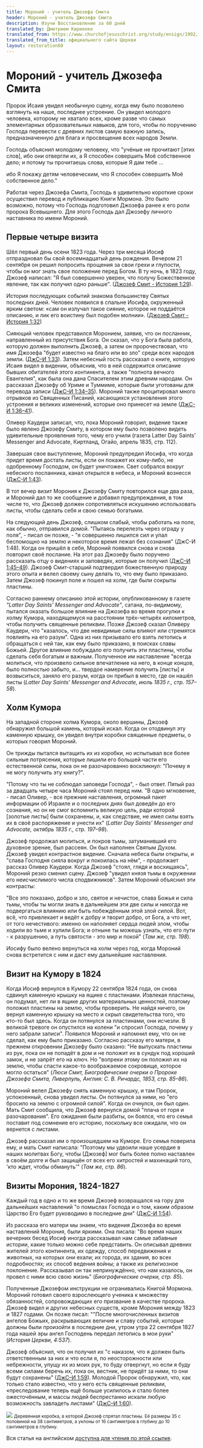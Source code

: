 ```yaml
---
title: Мороний - учитель Джозефа Смита
header: Мороний - учитель Джозефа Смита
description: Изучи Восстановление за 60 дней
translated_by: Дмитрием Кириенко
translated_from: https://www.churchofjesuschrist.org/study/ensign/1992/01/moroni-joseph-smiths-tutor?lang=eng
translated_from_title: официального сайта Церкви
layout: restoration60
---
```


# Мороний - учитель Джозефа Смита

Пророк Исаия увидел необычную сцену, когда ему было позволено взглянуть на наше, последнее устроение. Он увидел молодого человека, которому не хватало всех, кроме разве что самых элементарных образовательных навыков, для того, чтобы по поручению Господа перевести с древних листов самую важную запись, предназначенную для блага и просвещения всех народов Земли.

Господь объяснил молодому человеку, что "учёные не прочитают [этих слов], ибо они отвергли их, а Я способен совершить Моё собственное дело; и потому ты прочитаешь слова, которые Я дам тебе ...

ибо Я покажу детям человеческим, что Я способен совершить Моё собственное дело."

Работая через Джозефа Смита, Господь в удивительно короткие сроки осуществил перевод и публикацию Книги Мормона. Это было возможно, потому что Господь подготовил Джозефа ранее к его роли пророка Всевышнего. Для этого Господь дал Джозефу личного наставника по имени Мороний.

## Первые четыре визита

Шёл первый день осени 1823 года. Через три месяца Иосиф отпраздновал бы свой восемнадцатый день рождения. Вечером 21 сентября он решил попросить прощения за свои грехи и глупости, чтобы он мог знать свое положение перед Богом. В ту ночь, в 1823 году, Джозеф написал:
"Я был совершенно уверен, что получу Божественное явление, так как получил одно раньше". ([Джозеф Смит - История 1:29](https://www.churchofjesuschrist.org/study/scriptures/pgp/js-h/1.29?lang=rus#29)).

История последующих событий знакома большинству Святых последних дней. Человек появился в спальне Иосифа, окруженный ярким светом: «сам он излучал такое сияние, которое не поддаётся описанию, и лик его воистину был подобен молнии». ([Джозеф Смит - История 1:32](https://www.churchofjesuschrist.org/study/scriptures/pgp/js-h/1.32?lang=rus#32))

Сияющий человек представился Моронием, заявив, что он посланник, направленный из присутствия Бога. Он сказал, что у Бога была работа, которую должен выполнить Джозеф, а затем он пророчествовал, что имя Джозефа "будет известно на благо или во зло" среди всех народов земли. ([ДжС–И 1:33](https://www.churchofjesuschrist.org/study/scriptures/pgp/js-h/1.33?lang=rus#33)). Затем небесный гость рассказал о книге, которую Исаия видел в видении, объяснив, что в ней содержится описание бывших обитателей этого континента, а также "полнота вечного Евангелия", как была она дана Спасителем этим древним народам. Он рассказал Джозефу об Уриме и Туммиме, которые были уготованы для перевода записи ([ДжС–И 1:34–35](https://www.churchofjesuschrist.org/study/scriptures/pgp/js-h/1.34-35?lang=rus#34)). Мороний также процитировал много отрывков из Священных Писаний, касающихся установления этого устроения и великих изменений, которые оно принесет на земле ([ДжС-И 1:36–41](https://www.churchofjesuschrist.org/study/scriptures/pgp/js-h/1.36-41?lang=rus#36)).

Оливер Каудери записал, что, пока Мороний говорил, видение также было явлено Джозефу Смиту, в котором ему было позволено видеть удивительные проявления того, чему его учили (газета Latter Day Saints’ Messenger and Advocate, Киртланд, Огайо, апрель 1835, стр. 112).

Завершая свое выступление, Мороний предупредил Иосифа, что когда придет время достать листы, если он покажет их кому-либо, не одобренному Господом, он будет уничтожен. Свет собрался вокруг небесного посланника, канал открылся в небеса, и Мороний вознесся ([ДжС-И 1:43](https://www.churchofjesuschrist.org/study/scriptures/pgp/js-h/1.43?lang=rus#43)).

В тот вечер визит Морония к Джозефу Смиту повторился еще два раза, и Мороний дал то же сообщение и добавил предупреждения, в том числе то, что Джозеф должен сопротивляться искушению использовать листы, чтобы сделать себя и свою семью богатыми.

На следующий день Джозеф, слишком слабый, чтобы работать на поле, как обычно, отправился домой. "Пытаясь перелезть через ограду у поля", - писал он позже, - "я совершенно лишился сил и упал беспомощно на землю и некоторое время лежал без сознания" (ДжС-И 1:48). Когда он пришёл в себя, Мороний появился снова и снова повторил своё послание. На этот раз Джозефу было поручено рассказать отцу о видениях и заповедях, которые он получил ([ДжС–И 1:45–49](https://www.churchofjesuschrist.org/study/scriptures/pgp/js-h/1.45-49?lang=rus#45)). Джозеф Смит-старший подтвердил божественную природу этого опыта и велел своему сыну делать то, что ему было приказано. Затем Джозеф покинул поле и пошел на холм, где были сокрыты пластины.

Согласно раннему описанию этой истории, опубликованному в газете _"Latter Day Saints’ Messenger and Advocate"_, сатана, по-видимому, пытался оказать большое влияние на Джозефа во время прогулки к холму Кумора, находящемуся на расстоянии трёх-четырёх километров, чтобы получить священные реликвии. Позже Джозеф сказал Оливеру Каудери, что "казалось, что две невидимые силы влияют или стремятся повлиять на его разум". Одна из них призывало его взять летопись и обращаться с ней так, как ему было приказано, в поисках славы Божьей. Другое влияние побуждало его получить эти пластины, чтобы сделать себя богатым и важным. Полученное им наставление "всегда молиться, что произвело сильное впечатление на него, в конце концов, было полностью забыто, и... твердое намерение получить [листы] и возвыситься, заняло его разум, когда он прибыл в место, где он нашёл листы (_Latter Day Saints’ Messenger and Advocate, июль 1835 г., стр. 157–58_).

## Холм Кумора

На западной стороне холма Кумора, около вершины, Джозеф обнаружил большой камень, который искал. Когда он отодвинул эту каменную крышку, он увидел внутри коробки священные предметы, о которых говорил Мороний.

Он трижды пытался вытащить их из коробки, но испытывал все более сильные потрясения, которые лишили его большей части его естественной силы, пока он не разочарованно воскликнул: "Почему я не могу получить эту книгу?".

"Потому что ты не соблюдал заповеди Господа", - был ответ. Пятый раз за двадцать четыре часа Мороний стоял перед ним. "В одно мгновение, - писал Оливер, - все прежние наставления, огромный пакет информации об Израиле и о последних днях был доведён до его сознания, но он не смог вспомнить великую цель, ради которой [золотые листы] были сохранены, и, как следствие, не имел силы взять их в своё распоряжение и унести их" (_Latter Day Saints’ Messenger and Advocate, октябрь 1835 г., стр. 197–98_).

Джозеф продолжал молиться, и покров тьмы, затуманивший его духовное зрение, был рассеян. Он был наполнен Святым Духом. Джозеф увидел контрастное видение. Сначала небеса были открыты, и "слава Господня сияла вокруг и покоилась на нём", - продолжает рассказ Оливер Каудери. Когда Джозеф "стоял, глядя и восхищаясь", Мороний резко сменил сцену. Джозеф "увидел князя тьмы в окружении его неисчислимого числа сподвижников". Затем Мороний объяснил эти контрасты:

"Все это показано, добро и зло, святое и нечистое, слава Божья и сила тьмы, чтобы ты могли знать в дальнейшем эти две силы и никогда не подвергаться влиянию или быть побеждённым этой злой силой. Вот, всё, что привлекает и ведёт к добру и творит добро, от Бога, а что нет, от того нечестивого: именно он наполняет сердца людей злом, чтобы ходили во тьме и хулили Бога; и отныне ты можешь узнать, что его пути - к разрушению, а путь святости - это мир и покой" (_Там же, стр. 198_).

Иосифу было велено вернуться на холм через год, когда Мороний снова встретится с ним и даст ему дальнейшие наставления.

## Визит на Кумору в 1824

Когда Иосиф вернулся в Кумору 22 сентября 1824 года, он снова сдвинул каменную крышку на ящике с пластинами. Извлекая пластины, он подумал, нет ли в ящике других материальных ценностей, поэтому положил пластины на землю, чтобы проверить. Не найдя ничего, он вернул каменную крышку на место и скрыл свидетельства того, что кто-то был здесь. Когда он потянулся за пластинами, они исчезли. В великой тревоге он опустился на колени "и спросил Господа, почему у него забрали записи". Появился Мороний и напомнил ему, что он не сделал, как ему было приказано. Согласно рассказу его матери, в прежнем откровении Джозефу было сказано: "Не выпускать пластины из рук, пока он не попадёт в дом и не положит их в сундук под хороший замок, и не запрёт его на ключ. Но "вопреки этому он положил их на землю, чтобы спасти какое-то воображаемое сокровище, которое могло остаться" (_Люси Смит, Биографические очерки о Пророке Джозефа Смита, Ливерпуль, Англия: С. В. Ричардс, 1853, стр. 85–86_).

Мороний велел Джозефу снять каменную крышку, и там Пророк, успокоенный, снова увидел листы. Он потянулся за ними, но "его бросило на землю с огромной силой". Когда он очнулся, он был один. Мать Смит сообщила, что Джозеф вернулся домой "плача от горя и разочарования". Его ожидания были разбиты, он боялся, что его семья поставит под сомнение его историю, поскольку все ожидали, что он вернется с листами.

Джозеф рассказал им о произошедшем на Куморе. Его семья поверила ему, и мать Смит написала: "Поэтому мы удвоили наше усердие в наших молитвах Богу, чтобы [Джозеф] мог быть более полно наставлен в своём долге и был защищён от всех его хитростей и махинаций того, 'кто ждет, чтобы обмануть'" (_Там же, стр. 86_).

## Визиты Морония, 1824-1827

Каждый год в одно и то же время Джозеф возвращался на гору для дальнейших наставлений "о помыслах Господа и о том, каким образом Царство Его будет руководимо в последние дни" ([ДжС-И 1:54](https://www.churchofjesuschrist.org/study/scriptures/pgp/js-h/1.54?lang=rus#p54)).

Из рассказа его матери мы знаем, что видения Джозефа во время наставлений Морония, были яркими. Она писала: "Во время наших вечерних бесед Иосиф иногда рассказывал нам самые забавные истории, какие только можно себе представить. Он описывал древних жителей этого континента, их одежду, способ передвижения и животных, на которых они ехали; их города, их здания, во всех подробностях; их способ ведения войны; а также их религиозное поклонение. Рассказывал он так непринуждённо, что нам казалось, он провел с ними всю свою жизнь" (_Биографические очерки, стр. 85_).

Полученные Джозефом инструкции не огранивались Книгой Мормона. Мороний готовил своего взрослеющего ученика к множеству обязанностей, сопровождающих его призвание в качестве пророка. Джозеф видел и других небесных существ, кроме Морония между 1823 и 1827 годами. Он позже писал: ""После многочисленных визитов ангелов Божьих, раскрывающих величие и славу событий, которые должны были произойти в последние дни, утром утра 22 сентября 1827 года нашей эры ангел Господень передал летопись в мои руки" (_История Церкви, 4:537_).

Джозеф объяснил, что он получил их "с наказом, что я должен быть ответственным за них и что если я, по неосторожности или небрежности, упущу их из моих рук, то буду отвергнут, но если я буду всеми силами беречь их, пока он, вестник, не придёт за ними, то они будут сохранены" ([ДжС–И 1:59](https://www.churchofjesuschrist.org/study/scriptures/pgp/js-h/1.59?lang=rus#59)). Молодой Пророк обнаружил, что, как только стало известно, что у него есть священные реликвии, «преследование теперь ещё больше усилилось и стало более ожесточённым, и массы людей беспрестанно искали любую возможность завладеть листами" ([ДжС–И 1:60](https://www.churchofjesuschrist.org/study/scriptures/pgp/js-h/1.60?lang=rus#60)).

![](https://www.lds.org/bc/content/shared/content/images/gospel-library/magazine/ensignlp.nfo:o:23ca.jpg)
<small>Деревянная коробка, в которой Джозеф спрятал пластины. Её размеры 35 с половиной на 38 сантиметров, а уклоны от 16 сантиметров в глубину до 10 сантиметров в глубину.</small>

Вся статья на английском [доступна для чтения по этой ссылке](https://www.churchofjesuschrist.org/study/ensign/1992/01/moroni-joseph-smiths-tutor?lang=eng).
